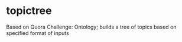 # topictree
Based on Quora Challenge: Ontology; builds a tree of topics based on specified format of inputs

